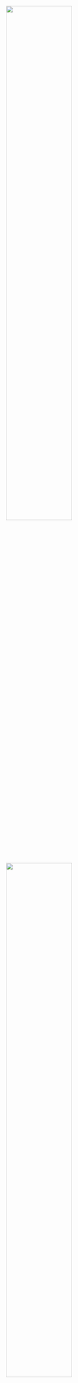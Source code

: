 <p align="end">
<img width="60%" src="https://github-readme-stats.vercel.app/api?username=xmatheus&show_icons=true"/>
  <img width="60%" src="https://user-images.githubusercontent.com/34286800/88321813-c86b1d80-cced-11ea-8fc3-8034b25cc65c.png">
</p>
